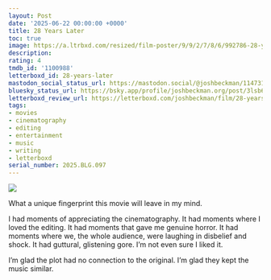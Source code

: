 ```yaml
---
layout: Post
date: '2025-06-22 00:00:00 +0000'
title: 28 Years Later
toc: true
image: https://a.ltrbxd.com/resized/film-poster/9/9/2/7/8/6/992786-28-years-later-0-600-0-900-crop.jpg?v=014e09c066
description:
rating: 4
tmdb_id: '1100988'
letterboxd_id: 28-years-later
mastodon_social_status_url: https://mastodon.social/@joshbeckman/114731791256546900
bluesky_status_url: https://bsky.app/profile/joshbeckman.org/post/3lsb6uetwfv2p
letterboxd_review_url: https://letterboxd.com/joshbeckman/film/28-years-later/
tags:
- movies
- cinematography
- editing
- entertainment
- music
- writing
- letterboxd
serial_number: 2025.BLG.097
---
```

 <p><img src="https://a.ltrbxd.com/resized/film-poster/9/9/2/7/8/6/992786-28-years-later-0-600-0-900-crop.jpg?v=014e09c066"/></p> <p>What a unique fingerprint this movie will leave in my mind.</p><p>I had moments of appreciating the cinematography. It had moments where I loved the editing. It had moments that gave me genuine horror. It had moments where we, the whole audience, were laughing in disbelief and shock. It had guttural, glistening gore. I’m not even sure I liked it. </p><p>I’m glad the plot had no connection to the original. I’m glad they kept the music similar.</p> 

